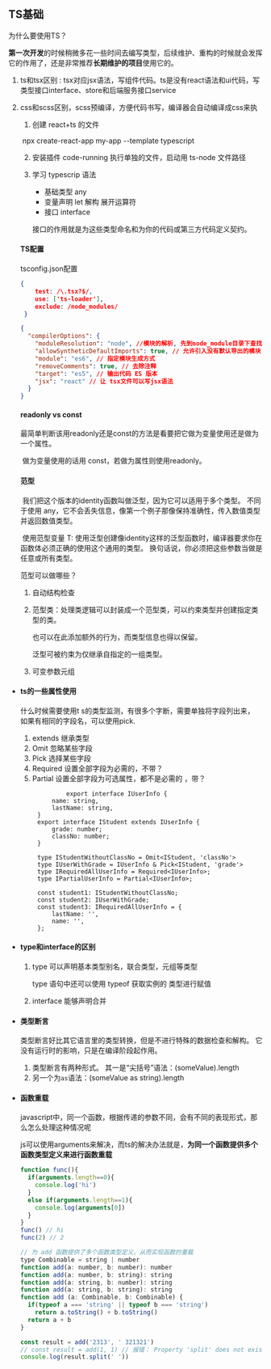 ## TS基础

为什么要使用TS？

**第一次开发**的时候稍微多花一些时间去编写类型，后续维护、重构的时候就会发挥它的作用了，还是非常推荐**长期维护的项目**使用它的。

1. ts和tsx区别 : tsx对应jsx语法，写组件代码。ts是没有react语法和ui代码，写类型接口interface、store和后端服务接口service

2. css和scss区别，scss预编译，方便代码书写，编译器会自动编译成css来执

   1. 创建 react+ts 的文件

   ​    npx create-react-app my-app --template typescript

   2. 安装插件 code-running 执行单独的文件，启动用 ts-node 文件路径

   3. 学习 typescrip 语法

      - 基础类型 any 
      - 变量声明 let 解构 展开运算符 
      - 接口 interface

      ​    接口的作用就是为这些类型命名和为你的代码或第三方代码定义契约。

   #### TS配置

   tsconfig.json配置

   ```json
   {
       test: /\.tsx?$/,
       use: ['ts-loader'],
       exclude: /node_modules/
    }
   
   {
     "compilerOptions": {
       "moduleResolution": "node", //模块的解析, 先到node_module目录下查找
       "allowSyntheticDefaultImports": true, // 允许引入没有默认导出的模块
       "module": "es6", // 指定模块生成方式
       "removeComments": true, // 去除注释
       "target": "es5", // 输出代码 ES 版本
       "jsx": "react" // 让 tsx文件可以写jsx语法
     }
   }
   ```

   

   #### readonly vs const

   ​        最简单判断该用readonly还是const的方法是看要把它做为变量使用还是做为一个属性。

   ​        做为变量使用的话用 const，若做为属性则使用readonly。

   #### 范型

   ​        我们把这个版本的identity函数叫做泛型，因为它可以适用于多个类型。 不同于使用 any，它不会丢失信息，像第一个例子那像保持准确性，传入数值类型并返回数值类型。

   ​		使用范型变量 T: 使用泛型创建像identity这样的泛型函数时，编译器要求你在函数体必须正确的使用这个通用的类型。 换句话说，你必须把这些参数当做是任意或所有类型。

   范型可以做哪些？

   1. 自动结构检查

   2. 范型类：处理类逻辑可以封装成一个范型类，可以约束类型并创建指定类型的类。

      也可以在此添加额外的行为，而类型信息也得以保留。

      泛型可被约束为仅继承自指定的一组类型。

   3. 可变参数元组

- #### ts的一些属性使用

  什么时候需要使用t s的类型监测，有很多个字断，需要单独将字段列出来， 如果有相同的字段名，可以使用pick.

  1. extends 继承类型
  2. Omit 忽略某些字段
  3. Pick  选择某些字段
  4. Required 设置全部字段为必需的，不带？
  5. Partial 设置全部字段为可选属性，都不是必需的 ，带？

```tsx
				export interface IUserInfo {
            name: string,
            lastName: string,
        }
        export interface IStudent extends IUserInfo {
            grade: number;
            classNo: number;
        }

        type IStudentWithoutClassNo = Omit<IStudent, 'classNo'>
        type IUserWithGrade = IUserInfo & Pick<IStudent, 'grade'>
        type IRequiredAllUserInfo = Required<IUserInfo>;
        type IPartialUserInfo = Partial<IUserInfo>;

        const student1: IStudentWithoutClassNo;
        const student2: IUserWithGrade;
        const student3: IRequiredAllUserInfo = {
            lastName: '',
            name: '',
        };
```

- #### type和interface的区别

  1. type 可以声明基本类型别名，联合类型，元组等类型

     type 语句中还可以使用 typeof 获取实例的 类型进行赋值

  2. interface 能够声明合并

- #### 类型断言

  类型断言好比其它语言里的类型转换，但是不进行特殊的数据检查和解构。 它没有运行时的影响，只是在编译阶段起作用。

  1. 类型断言有两种形式。 其一是“尖括号”语法：(<string>someValue).length
  2. 另一个为`as`语法：(someValue as string).length

- #### 函数重载

  javascript中，同一个函数，根据传递的参数不同，会有不同的表现形式，那么怎么处理这种情况呢

  js可以使用arguments来解决，而ts的解决办法就是，**为同一个函数提供多个函数类型定义来进行函数重载**

  ```javascript
  function func(){ 
    if(arguments.length==0){ 
      console.log('hi') 
    } 
    else if(arguments.length==1){ 
      console.log(arguments[0])
    } 
  } 
  func() // hi
  func(2) // 2
  
  // 为 add 函数提供了多个函数类型定义，从而实现函数的重载
  type Combinable = string | number
  function add(a: number, b: number): number
  function add(a: number, b: string): string
  function add(a: string, b: number): string
  function add(a: string, b: string): string
  function add (a: Combinable, b: Combinable) {
    if(typeof a === 'string' || typeof b === 'string')
      return a.toString() + b.toString()
    return a + b
  }
  
  const result = add('2313', ' 321321')
  // const result = add(1, 1) // 报错： Property 'split' does not exist on type 'number'.
  console.log(result.split(' '))
  ```

  